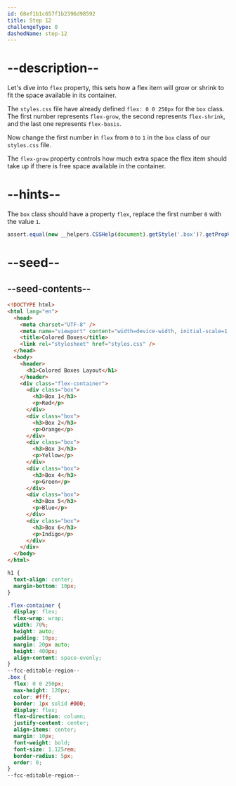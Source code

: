 ```yaml
---
id: 68ef1b1c657f1b2396d98592
title: Step 12
challengeType: 0
dashedName: step-12
---
```


# --description--

Let's dive into `flex` property, this sets how a flex item will grow or shrink to fit the space available in its container.

The `styles.css` file have already defined `flex: 0 0 250px` for the `box` class. The first number represents `flex-grow`, the second represents `flex-shrink`, and the last one represents `flex-basis`.

Now change the first number in `flex` from `0` to `1` in the `box` class of our `styles.css` file.

The `flex-grow` property controls how much extra space the flex item should take up if there is free space available in the container.

# --hints--

The `box` class should have a property `flex`, replace the first number `0` with the value `1`.

```js
assert.equal(new __helpers.CSSHelp(document).getStyle('.box')?.getPropVal('flex'), '1 0 250px');
```

# --seed--

## --seed-contents--

```html
<!DOCTYPE html>
<html lang="en">
  <head>
    <meta charset="UTF-8" />
    <meta name="viewport" content="width=device-width, initial-scale=1.0" />
    <title>Colored Boxes</title>
    <link rel="stylesheet" href="styles.css" />
  </head>
  <body>
    <header>
      <h1>Colored Boxes Layout</h1>
    </header>
    <div class="flex-container">
      <div class="box">
        <h3>Box 1</h3>
        <p>Red</p>
      </div>
      <div class="box">
        <h3>Box 2</h3>
        <p>Orange</p>
      </div>
      <div class="box">
        <h3>Box 3</h3>
        <p>Yellow</p>
      </div>
      <div class="box">
        <h3>Box 4</h3>
        <p>Green</p>
      </div>
      <div class="box">
        <h3>Box 5</h3>
        <p>Blue</p>
      </div>
      <div class="box">
        <h3>Box 6</h3>
        <p>Indigo</p>
      </div>
    </div>    
  </body>
</html>
```

```css
h1 {
  text-align: center;
  margin-bottom: 10px;
}

.flex-container {
  display: flex;
  flex-wrap: wrap;
  width: 70%;
  height: auto;
  padding: 10px;
  margin: 20px auto;
  height: 400px;
  align-content: space-evenly;
}
--fcc-editable-region--
.box {
  flex: 0 0 250px;
  max-height: 120px;
  color: #fff;
  border: 1px solid #000;
  display: flex;
  flex-direction: column;
  justify-content: center;
  align-items: center;
  margin: 10px;
  font-weight: bold;
  font-size: 1.125rem;
  border-radius: 5px;
  order: 0; 
}
--fcc-editable-region--
```
